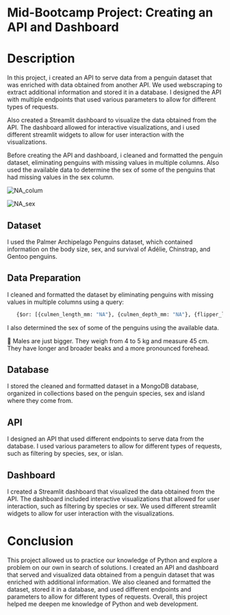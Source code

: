 # Mid-Bootcamp Project: Creating an API and Dashboard

# Description
In this project, i created an API to serve data from a penguin dataset that was enriched with data obtained from another API. We used webscraping to extract additional information and stored it in a database. I designed the API with multiple endpoints that used various parameters to allow for different types of requests.

Also created a Streamlit dashboard to visualize the data obtained from the API. The dashboard allowed for interactive visualizations, and i used different streamlit widgets to allow for user interaction with the visualizations.

Before creating the API and dashboard, i cleaned and formatted the penguin dataset, eliminating penguins with missing values in multiple columns. Also used the available data to determine the sex of some of the penguins that had missing values in the sex column.

![NA_colum](https://github.com/Santiagoestremadoyro/mid-bootcamp-work/blob/main/img/NA_colums.png?raw=true)

![NA_sex](https://github.com/Santiagoestremadoyro/mid-bootcamp-work/blob/main/img/sexo.png?raw=true)

## Dataset
I used the Palmer Archipelago Penguins dataset, which contained information on the body size, sex, and survival of Adélie, Chinstrap, and Gentoo penguins.

## Data Preparation
I cleaned and formatted the dataset by eliminating penguins with missing values in multiple columns using a query: 
```python
   {$or: [{culmen_length_mm: "NA"}, {culmen_depth_mm: "NA"}, {flipper_length_mm: "NA"}, {body_mass_g: "NA"}, {sex: "NA"}] }
```

I also determined the sex of some of the penguins using the available data.

🐧 Males are just bigger. They weigh from 4 to 5 kg and measure 45 cm. They have longer and broader beaks and a more pronounced forehead.


## Database
I stored the cleaned and formatted dataset in a MongoDB database, organized in collections based on the penguin species, sex and island where they come from.

## API
I designed an API that used different endpoints to serve data from the database. I used various parameters to allow for different types of requests, such as filtering by species, sex, or islan.

## Dashboard
I created a Streamlit dashboard that visualized the data obtained from the API. The dashboard included interactive visualizations that allowed for user interaction, such as filtering by species or sex. We used different streamlit widgets to allow for user interaction with the visualizations.

# Conclusion
This project allowed us to practice our knowledge of Python and explore a problem on our own in search of solutions. I created an API and dashboard that served and visualized data obtained from a penguin dataset that was enriched with additional information. We also cleaned and formatted the dataset, stored it in a database, and used different endpoints and parameters to allow for different types of requests. Overall, this project helped me deepen me knowledge of Python and web development.